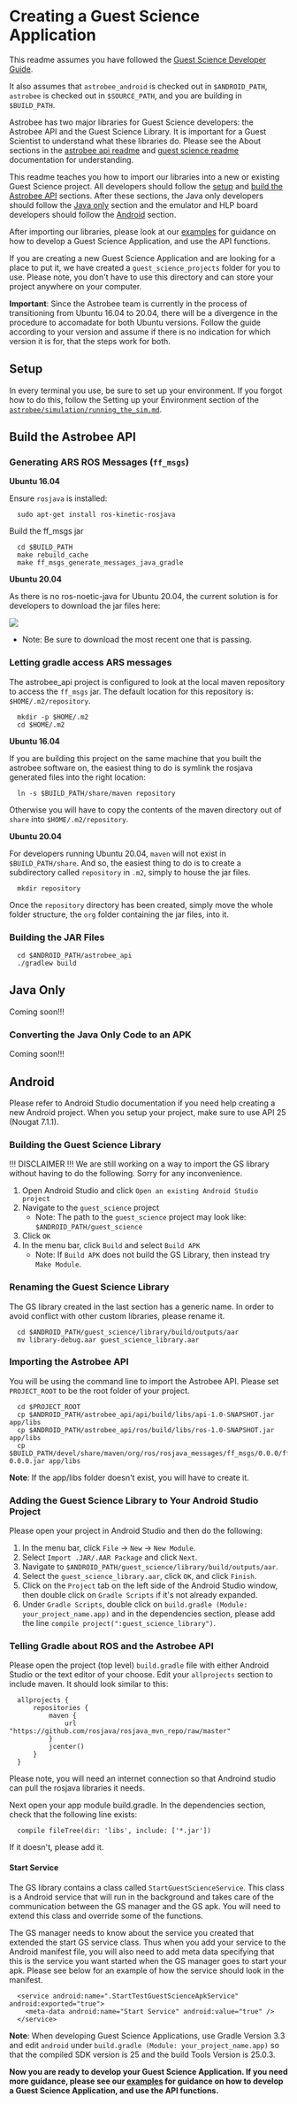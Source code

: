 # Creating a Guest Science Application

This readme assumes you have followed the
[Guest Science Developer Guide](gs_developer_guide.md).

It also assumes that `astrobee_android` is checked out in `$ANDROID_PATH`,
`astrobee` is checked out in `$SOURCE_PATH`, and you are building in
`$BUILD_PATH`.

Astrobee has two major libraries for Guest Science developers: the Astrobee API
and the Guest Science Library. It is important for a Guest Scientist to
understand what these libraries do. Please see the About sections in the
[astrobee api readme](astrobee_api/README.md#about) and
[guest science readme](guest_science/README.md#about) documentation for
understanding.

This readme teaches you how to import our libraries into a new or existing
Guest Science project. All developers should follow the [setup](#setup) and
[build the Astrobee API](#build-the-astrobee-api) sections. After these
sections, the Java only developers should follow the [Java only](#java-only)
section and the emulator and HLP board developers should follow the
[Android](#Android) section.

After importing our libraries, please look at our [examples](gs_examples/README.md) for guidance on how
to develop a Guest Science Application, and use the API functions.

If you are creating a new Guest Science Application and are looking for a place
to put it, we have created a `guest_science_projects` folder for you to use. 
Please note, you don't have to use this directory and can store your project
anywhere on your computer.

**Important**: Since the Astrobee team is currently in the process of transitioning from 
Ubuntu 16.04 to 20.04, there will be a divergence in the procedure to accomadate for both Ubuntu versions. Follow the guide according to your version and assume if there is no indication for which version it is for, that the steps work for both.

## Setup

In every terminal you use, be sure to set up your environment. If you forgot how
to do this, follow the Setting up your Environment section of the
[`astrobee/simulation/running_the_sim.md`](https://github.com/nasa/astrobee/blob/master/simulation/running_the_sim.md).

## Build the Astrobee API

### Generating ARS ROS Messages (`ff_msgs`)

**Ubuntu 16.04**

Ensure `rosjava` is installed:
```shell
  sudo apt-get install ros-kinetic-rosjava
```
Build the ff_msgs jar
```shell
  cd $BUILD_PATH
  make rebuild_cache
  make ff_msgs_generate_messages_java_gradle
```
**Ubuntu 20.04**

As there is no ros-noetic-java for Ubuntu 20.04, the current solution is for
developers to download the jar files here:

<a href="https://github.com/nasa/astrobee/actions/workflows/msgs_jar.yaml?query=branch%3Adevelop"><img src="https://img.shields.io/badge/Build_jar_messages-passing-green.svg"/></a>
 - Note: Be sure to download the most recent one that is passing.
  
### Letting gradle access ARS messages

The astrobee_api project is configured to look at the local maven repository
to access the `ff_msgs` jar. The default location for this repository is:
`$HOME/.m2/repository`. 
```shell
  mkdir -p $HOME/.m2
  cd $HOME/.m2
```
**Ubuntu 16.04**

If you are building this project on the same machine that you built the astrobee software on, 
the easiest thing to do is symlink the rosjava generated files into the right location:
```shell
  ln -s $BUILD_PATH/share/maven repository
```
Otherwise you will have to copy the contents of the maven directory out
of `share` into `$HOME/.m2/repository`.

**Ubuntu 20.04**

For developers running Ubuntu 20.04, `maven` will not exist in `$BUILD_PATH/share`. 
And so, the easiest thing to do is to create a subdirectory called `repository` in `.m2`, simply to house the jar files.
```shell
  mkdir repository
```
Once the `repository` directory has been created, simply move the whole folder structure, the `org` folder containing the jar files, into it.
### Building the JAR Files
```shell
  cd $ANDROID_PATH/astrobee_api
  ./gradlew build
```
## Java Only

Coming soon!!!

<!--- Make sure to mention that java only applications will not run in SPAAAACE!-->

<!--- Don't forget to have them include the gs-stub library -->

### Converting the Java Only Code to an APK

Coming soon!!!

## Android

Please refer to Android Studio documentation if you need help creating a new
Android project. When you setup your project, make sure to use API 25
(Nougat 7.1.1).

### Building the Guest Science Library

!!! DISCLAIMER !!!
We are still working on a way to import the GS library without having to do the 
following. Sorry for any inconvenience.

 1. Open Android Studio and click `Open an existing Android Studio project`
 2. Navigate to the `guest_science` project
    - Note: The path to the `guest_science` project may look like:
      `$ANDROID_PATH/guest_science`
 3. Click `OK`
 4. In the menu bar, click `Build` and select `Build APK`
    - Note: If `Build APK` does not build the GS Library,
      then instead try `Make Module`.

### Renaming the Guest Science Library

The GS library created in the last section has a generic name. In order to avoid
conflict with other custom libraries, please rename it.
```shell
  cd $ANDROID_PATH/guest_science/library/build/outputs/aar
  mv library-debug.aar guest_science_library.aar
```
### Importing the Astrobee API

You will be using the command line to import the Astrobee API. Please set 
`PROJECT_ROOT` to be the root folder of your project.
```shell
  cd $PROJECT_ROOT
  cp $ANDROID_PATH/astrobee_api/api/build/libs/api-1.0-SNAPSHOT.jar app/libs
  cp $ANDROID_PATH/astrobee_api/ros/build/libs/ros-1.0-SNAPSHOT.jar app/libs
  cp $BUILD_PATH/devel/share/maven/org/ros/rosjava_messages/ff_msgs/0.0.0/ff_msgs-0.0.0.jar app/libs
```
**Note**: If the app/libs folder doesn't exist, you will have to create it.

### Adding the Guest Science Library to Your Android Studio Project

Please open your project in Android Studio and then do the following:

 1. In the menu bar, click `File` -> `New` -> `New Module`.
 2. Select `Import .JAR/.AAR Package` and click `Next`.
 3. Navigate to `$ANDROID_PATH/guest_science/library/build/outputs/aar`.
 4. Select the `guest_science_library.aar`, click `OK`, and click `Finish`.
 5. Click on the `Project` tab on the left side of the Android Studio window, then double click on `Gradle Scripts` if it's not already expanded.
 6. Under `Gradle Scripts`, double click on `build.gradle (Module: your_project_name.app)` and in the dependencies section, please add the line `compile project(":guest_science_library")`.

### Telling Gradle about ROS and the Astrobee API

Please open the project (top level) `build.gradle` file with either Android
Studio or the text editor of your choose. Edit your `allprojects` section to 
include maven. It should look similar to this:

  ```shell
    allprojects {
        repositories {
            maven {
                url "https://github.com/rosjava/rosjava_mvn_repo/raw/master"
            }
            jcenter()
        }
    }
  ```

Please note, you will need an internet connection so that Androind studio can
pull the rosjava libraries it needs.

Next open your app module build.gradle. In the dependencies section, check that
the following line exists:

  ```shell
    compile fileTree(dir: 'libs', include: ['*.jar'])
  ```

If it doesn't, please add it.

#### Start Service

The GS library contains a class called `StartGuestScienceService`. This class is
a Android service that will run in the background and takes care of the
communication between the GS manager and the GS apk. You will need to extend
this class and override some of the functions.

The GS manager needs to know about the service you created that extended the
start GS service class. Thus when you add your service to the Android manifest
file, you will also need to add meta data specifying that this is the service
you want started when the GS manager goes to start your apk. Please see below
for an example of how the service should look in the manifest.

  ```shell
    <service android:name=".StartTestGuestScienceApkService" android:exported="true">
      <meta-data android:name="Start Service" android:value="true" />
    </service>
  ```
**Note**:
When developing Guest Science Applications, use Gradle Version 3.3 
and edit `android` under `build.gradle (Module: your_project_name.app)` 
so that the compiled SDK version is 25 and the build Tools Version is 25.0.3.

**Now you are ready to develop your Guest Science Application. If you need more
guidance, please see our [examples](gs_examples/README.md) for guidance on how
to develop a Guest Science Application, and use the API functions.**
